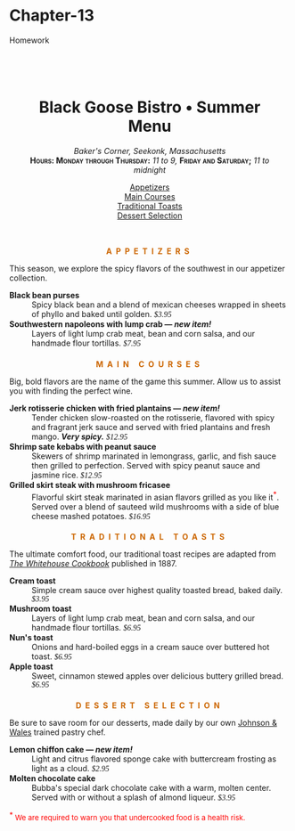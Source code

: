 # Chapter-13
Homework 
<!DOCTYPE html >
<html>

<head>
<meta charset="utf-8">
<title>Black Goose Bistro Summer Menu</title>
<link href='http://fonts.googleapis.com/css?family=Marko+One' rel='stylesheet' type='text/css'>
<style>

body {
  font-family: Georgia, serif;
  font-size: 100%;
  line-height: 175%;
  margin: 0 15% 0;
  /*background-image: url(images/bullseye.png);
  background-position: center 200px;*/
  background-color: #d2dc9d
  : url(images/blackgoose.png);
  background-repeat: no-repeat;
  background-position: center top;
  background-image: url(images/blackgoose.png);



}
#header {
  margin-top: 0;
  padding: 3em 1em 2em 1em;
  text-align: center;
  background-position: center top;
  background-image: url(images/purpledot.png);
  background-repeat: repeat-x;
  background-color: R:255 G:255 B:255; opacity: 50
  color: #937393

}

a {
  text-decoration: none;
  color: #993399
}

h1 {
  font: bold 1.5em Georgia, serif;
  text-shadow: .1em .1em .2em gray;
  color: #993399
}
h2 {
  font-size: 1em;
  text-transform: uppercase;
  letter-spacing: .5em;
  text-align: center;
  color: #cc6600
}
dt {
  font-weight: bold;
}
strong {
  font-style: italic;
}
ul {
	list-style-type: none;
	margin: 0;
	padding: 0;
}
#info p {
  font-style: italic;
}
.price {
  font-family: Georgia, serif;
  font-style: italic;
}
p.warning, sup {
  font-size: small;
  color: red
}
.label {
  font-weight: bold;
  font-variant: small-caps;
  font-style: normal;
}

h2 + p {
  text-align: center;
  font-style: italic;
{
a: visited{
  color: #937393
}

}
a: hover
{
  color:#c700f2
  background-color: #fff
}

</style>
</head>

<body>

<div id="header">
<h1>Black Goose Bistro &bull; Summer Menu</h1>

<div id="info">
<p>Baker's Corner, Seekonk, Massachusetts<br>
<span class="label">Hours: Monday through Thursday:</span> 11 to 9, <span class="label">Friday and Saturday;</span> 11 to midnight</p>
<ul>
<li><a href="#appetizers">Appetizers</a></li>
<li><a href="#entrees">Main Courses</a></li>
<li><a href="#toast">Traditional Toasts</a></li>
<li><a href="#dessert">Dessert Selection</a></li>
</ul>
</div>
</div>

<div id="appetizers">
<h2>Appetizers</h2>
<p>This season, we explore the spicy flavors of the southwest in our appetizer collection.</p>

<dl>
<dt>Black bean purses</dt>
<dd>Spicy black bean and a blend of mexican cheeses wrapped in sheets of phyllo and baked until golden. <span class="price">$3.95</span></dd>

<dt class="newitem">Southwestern napoleons with lump crab &mdash; <strong>new item!</strong></dt>
<dd>Layers of light lump crab meat, bean and corn salsa, and our handmade flour tortillas. <span class="price">$7.95</span></dd>
</dl>
</div>

<div id="entrees">

<h2>Main courses</h2>
<p>Big, bold flavors are the name of the game this summer. Allow us to assist you with finding the perfect wine.</p>


<dl>

<dt class="newitem">Jerk rotisserie chicken with fried plantains &mdash; <strong>new item!</strong></dt>
<dd>Tender chicken slow-roasted on the rotisserie, flavored with spicy and fragrant jerk sauce and served with fried plantains and fresh mango. <strong>Very spicy.</strong> <span class="price">$12.95</span></dd>

<dt>Shrimp sate kebabs with peanut sauce</dt>
<dd>Skewers of shrimp marinated in lemongrass, garlic, and fish sauce then grilled to perfection. Served with spicy peanut sauce and jasmine rice. <span class="price">$12.95</span></dd>

<dt>Grilled skirt steak with mushroom fricasee</dt>
<dd>Flavorful skirt steak marinated in asian flavors grilled as you like it<sup>*</sup>. Served over a blend of sauteed wild mushrooms with a side of blue cheese mashed potatoes. <span class="price">$16.95</span></dd>
</dl>

</div>

<div id="toast">
<h2>Traditional Toasts</h2>
<p>The ultimate comfort food, our traditional toast recipes are adapted from <a href="http://www.gutenberg.org/files/13923/13923-h/13923-h.htm"><cite>The Whitehouse Cookbook</cite></a> published in 1887.</p>

<dl>
<dt>Cream toast</dt>
<dd>Simple cream sauce over highest quality toasted bread, baked daily. <span class="price">$3.95</span></dd>

<dt>Mushroom toast</dt>
<dd>Layers of light lump crab meat, bean and corn salsa, and our handmade flour tortillas. <span class="price">$6.95</span></dd>

<dt>Nun's toast</dt>
<dd>Onions and hard-boiled eggs in a cream sauce over buttered hot toast. <span class="price">$6.95</span></dd>

<dt>Apple toast</dt>
<dd>Sweet, cinnamon stewed apples over delicious buttery grilled bread. <span class="price">$6.95</span></dd>
</dl>
</div>

<div id="dessert">
<h2>Dessert Selection</h2>
<p>Be sure to save room for our desserts, made daily by our own <a href="http://www.jwu.edu/college.aspx?id=19510">Johnson & Wales</a> trained pastry chef.</p>

<dl>
<dt class="newitem">Lemon chiffon cake &mdash; <strong>new item!</strong></dt>
<dd>Light and citrus flavored sponge cake with buttercream frosting as light as a cloud. <span class="price">$2.95</span></dd>

<dt class="newitem">Molten chocolate cake</dt>
<dd>Bubba's special dark chocolate cake with a warm, molten center. Served with or without a splash of almond liqueur. <span class="price">$3.95</span></dd>
</dl>
</div>

<p class="warning"><sup>*</sup> We are required to warn you that undercooked food is a health risk.</p>

</body>
</html>
